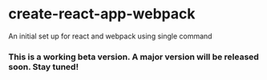 # create-react-app-webpack
An initial set up for react and webpack using single command
 

 ### This is a working beta version. A major version will be released soon. Stay tuned!
